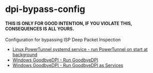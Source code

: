 # dpi-bypass-config
#### THIS IS ONLY FOR GOOD INTENTION, IF YOU VIOLATE THIS, CONSEQUENCES IS ALL YOURS.

Configuration for bypassing ISP Deep Packet Inspection

- [Linux PowerTunnel systemd service - run PowerTunnel on start at background](https://github.com/arfshl/dpi-bypass-config/blob/main/powertunnel/powertunnel.service)
- [Windows GoodbyeDPI - Run GoodbyeDPI](https://github.com/arfshl/dpi-bypass-config/blob/main/goodbyedpi/run_idn.cmd)
- [Windows GoodbyeDPI - Run GoodbyeDPI as Services](https://github.com/arfshl/dpi-bypass-config/blob/main/goodbyedpi/service_install_idn.cmd)
